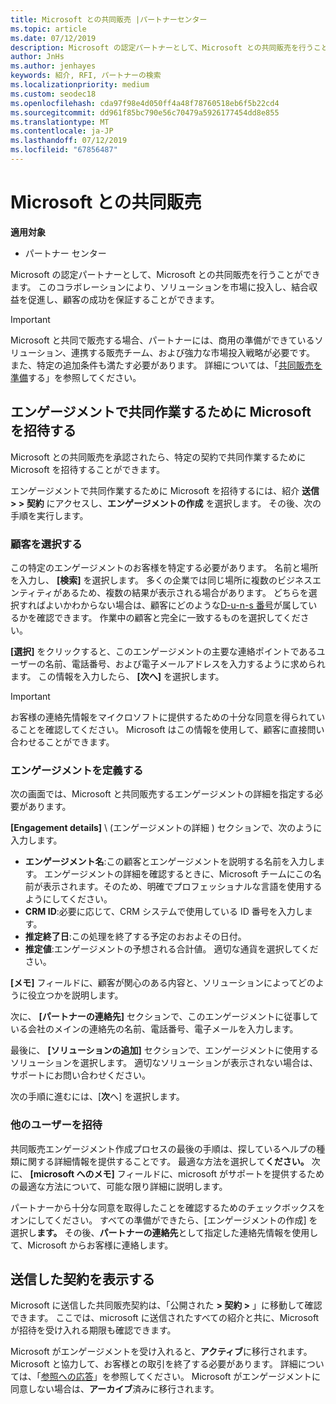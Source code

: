 ```yaml
---
title: Microsoft との共同販売 |パートナーセンター
ms.topic: article
ms.date: 07/12/2019
description: Microsoft の認定パートナーとして、Microsoft との共同販売を行うことができます。 このコラボレーションにより、ソリューションを市場に投入し、結合収益を促進し、顧客の成功を保証することができます。
author: JnHs
ms.author: jenhayes
keywords: 紹介, RFI, パートナーの検索
ms.localizationpriority: medium
ms.custom: seodec18
ms.openlocfilehash: cda97f98e4d050ff4a48f78760518eb6f5b22cd4
ms.sourcegitcommit: dd961f85bc790e56c70479a5926177454dd8e855
ms.translationtype: MT
ms.contentlocale: ja-JP
ms.lasthandoff: 07/12/2019
ms.locfileid: "67856487"
---
```

# <a name="co-sell-with-microsoft"></a>Microsoft との共同販売

**適用対象**

-  パートナー センター

Microsoft の認定パートナーとして、Microsoft との共同販売を行うことができます。 このコラボレーションにより、ソリューションを市場に投入し、結合収益を促進し、顧客の成功を保証することができます。

> [!IMPORTANT]
> Microsoft と共同で販売する場合、パートナーには、商用の準備ができているソリューション、連携する販売チーム、および強力な市場投入戦略が必要です。 また、特定の追加条件も満たす必要があります。 詳細については、「[共同販売を準備](https://partner.microsoft.com/reach-customers/selling-with-microsoft#become-ready)する」を参照してください。

## <a name="invite-microsoft-to-collaborate-on-an-engagement"></a>エンゲージメントで共同作業するために Microsoft を招待する

Microsoft との共同販売を承認されたら、特定の契約で共同作業するために Microsoft を招待することができます。

エンゲージメントで共同作業するために Microsoft を招待するには、紹介 **送信 > > 契約** にアクセスし、**エンゲージメントの作成** を選択します。 その後、次の手順を実行します。

### <a name="select-your-customer"></a>顧客を選択する

この特定のエンゲージメントのお客様を特定する必要があります。 名前と場所を入力し、 **[検索]** を選択します。 多くの企業では同じ場所に複数のビジネスエンティティがあるため、複数の結果が表示される場合があります。 どちらを選択すればよいかわからない場合は、顧客にどのような[D-u-n-s 番号](https://www.dnb.com/duns-number.html)が属しているかを確認できます。 作業中の顧客と完全に一致するものを選択してください。 

**[選択]** をクリックすると、このエンゲージメントの主要な連絡ポイントであるユーザーの名前、電話番号、および電子メールアドレスを入力するように求められます。 この情報を入力したら、 **[次へ]** を選択します。

> [!IMPORTANT]
> お客様の連絡先情報をマイクロソフトに提供するための十分な同意を得られていることを確認してください。 Microsoft はこの情報を使用して、顧客に直接問い合わせることができます。

### <a name="define-your-engagement"></a>エンゲージメントを定義する

次の画面では、Microsoft と共同販売するエンゲージメントの詳細を指定する必要があります。

**[Engagement details]** \ (エンゲージメントの詳細 \) セクションで、次のように入力します。
- **エンゲージメント名**:この顧客とエンゲージメントを説明する名前を入力します。 エンゲージメントの詳細を確認するときに、Microsoft チームにこの名前が表示されます。そのため、明確でプロフェッショナルな言語を使用するようにしてください。
- **CRM ID**:必要に応じて、CRM システムで使用している ID 番号を入力します。
- **推定終了日**:この処理を終了する予定のおおよその日付。
- **推定値**:エンゲージメントの予想される合計値。 適切な通貨を選択してください。

**[メモ]** フィールドに、顧客が関心のある内容と、ソリューションによってどのように役立つかを説明します。

 次に、 **[パートナーの連絡先]** セクションで、このエンゲージメントに従事している会社のメインの連絡先の名前、電話番号、電子メールを入力します。

最後に、 **[ソリューションの追加]** セクションで、エンゲージメントに使用するソリューションを選択します。 適切なソリューションが表示されない場合は、サポートにお問い合わせください。

次の手順に進むには、[**次**へ] を選択します。

### <a name="invite-others"></a>他のユーザーを招待

共同販売エンゲージメント作成プロセスの最後の手順は、探しているヘルプの種類に関する詳細情報を提供することです。 最適な方法を選択して**ください。** 次に、 **[microsoft へのメモ]** フィールドに、microsoft がサポートを提供するための最適な方法について、可能な限り詳細に説明します。

パートナーから十分な同意を取得したことを確認するためのチェックボックスをオンにしてください。 すべての準備ができたら、[エンゲージメントの作成] を選択し**ます。** その後、**パートナーの連絡先**として指定した連絡先情報を使用して、Microsoft からお客様に連絡します。

## <a name="viewing-your-sent-engagements"></a>送信した契約を表示する

Microsoft に送信した共同販売契約は、「公開された **> 契約 >** 」に移動して確認できます。 ここでは、microsoft に送信されたすべての紹介と共に、Microsoft が招待を受け入れる期限も確認できます。

Microsoft がエンゲージメントを受け入れると、**アクティブ**に移行されます。 Microsoft と協力して、お客様との取引を終了する必要があります。 詳細については、「[参照への応答](responding-to-referrals.md)」を参照してください。 Microsoft がエンゲージメントに同意しない場合は、**アーカイブ**済みに移行されます。
